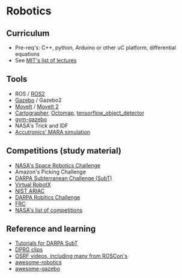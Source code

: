 # Robotics

## Curriculum

* Pre-req's: C++, python, Arduino or other uC platform, differential equations
* See [MIT's list of lectures](http://robotics212.mit.edu/)

## Tools

* ROS / [ROS2](https://index.ros.org/doc/ros2/)
* [Gazebo](http://gazebosim.org/) / Gazebo2
* [MoveIt](https://moveit.ros.org/) / [MoveIt 2](https://github.com/acutronicrobotics/moveit2)
* [Cartographer](https://github.com/googlecartographer), [Octomap](https://octomap.github.io/), [tensorflow_object_detector](https://github.com/osrf/tensorflow_object_detector.git)
* [gym-gazebo](https://github.com/AcutronicRobotics/gym-gazebo2)
* NASA's Trick and IDF
* [Accutronics' MARA simulation](https://github.com/AcutronicRobotics/MARA)

## Competitions (study material)

* [NASA's Space Robotics Challenge](https://www.nasa.gov/directorates/spacetech/centennial_challenges/space_robotics/)
* Amazon's Picking Challenge
* [DARPA Subterranean Challenge (SubT)](https://www.darpa.mil/program/darpa-subterranean-challenge)
* [Virtual RobotX](https://bitbucket.org/osrf/vrx/wiki/documentation)
* [NIST ARIAC](https://www.nist.gov/el/intelligent-systems-division-73500/agile-robotics-industrial-automation-competition-ariac)
* [DARPA Robitics Challenge](https://www.darpa.mil/program/darpa-robotics-challenge)
* [FRC](https://www.firstinspires.org/robotics/frc)
* [NASA's list of competitions](https://robotics.nasa.gov/events/competitions.php)

## Reference and learning

* [Tutorials for DARPA SubT](https://bitbucket.org/osrf/subt/wiki/tutorials)
* [DPRG clips](https://www.youtube.com/user/DPRGclips)
* [OSRF videos, including many from ROSCon's](https://vimeo.com/osrfoundation)
* [awesome-robotics](https://github.com/kiloreux/awesome-robotics)
* [awesome-gazebo](https://github.com/fkromer/awesome-gazebo)
